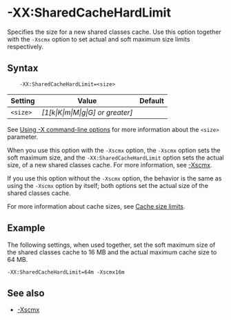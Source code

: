 <!--
* Copyright (c) 2017, 2022 IBM Corp. and others
*
* This program and the accompanying materials are made
* available under the terms of the Eclipse Public License 2.0
* which accompanies this distribution and is available at
* https://www.eclipse.org/legal/epl-2.0/ or the Apache
* License, Version 2.0 which accompanies this distribution and
* is available at https://www.apache.org/licenses/LICENSE-2.0.
*
* This Source Code may also be made available under the
* following Secondary Licenses when the conditions for such
* availability set forth in the Eclipse Public License, v. 2.0
* are satisfied: GNU General Public License, version 2 with
* the GNU Classpath Exception [1] and GNU General Public
* License, version 2 with the OpenJDK Assembly Exception [2].
*
* [1] https://www.gnu.org/software/classpath/license.html
* [2] http://openjdk.java.net/legal/assembly-exception.html
*
* SPDX-License-Identifier: EPL-2.0 OR Apache-2.0 OR GPL-2.0 WITH
* Classpath-exception-2.0 OR LicenseRef-GPL-2.0 WITH Assembly-exception
-->

# -XX:SharedCacheHardLimit


Specifies the size for a new shared classes cache. Use this option together with the `-Xscmx` option to set actual and soft maximum size limits respectively.

## Syntax

        -XX:SharedCacheHardLimit=<size>

| Setting   |  Value                             | Default  |
|-----------|------------------------------------|----------|
|`<size>`   | *[1[k\|K\|m\|M\|g\|G] or greater]* |          |

See [Using -X command-line options](x_jvm_commands.md) for more information about the `<size>` parameter.

When you use this option with the `-Xscmx` option, the `-Xscmx` option sets the soft maximum size, and the `-XX:SharedCacheHardLimit` option sets the actual size, of a new shared classes cache. For more information, see [-Xscmx](xscmx.md#xscmx "For a new shared classes cache, specifies either the actual size of the cache (if the -XX:SharedCacheHardLimit option is not present) or the soft maximum size of the cache (if used with the -XX:SharedCacheHardLimit option). In earlier releases, the default cache size is platform-dependent.").

If you use this option without the `-Xscmx` option, the behavior is the same as using the `-Xscmx` option by itself; both options set the actual size of the shared classes cache.

For more information about cache sizes, see [Cache size limits](xscmx.md#cache-size-limits).

## Example

The following settings, when used together, set the soft maximum size of the shared classes cache to 16 MB and the actual maximum cache size to 64 MB.

```
-XX:SharedCacheHardLimit=64m -Xscmx16m
```

## See also

- [-Xscmx](xscmx.md#xscmx "For a new shared classes cache, specifies either the actual size of the cache (if the -XX:SharedCacheHardLimit option is not present) or the soft maximum size of the cache (if used with the -XX:SharedCacheHardLimit option). In earlier releases, the default cache size is platform-dependent.")


<!-- ==== END OF TOPIC ==== xxsharedcachehardlimit.md ==== -->

